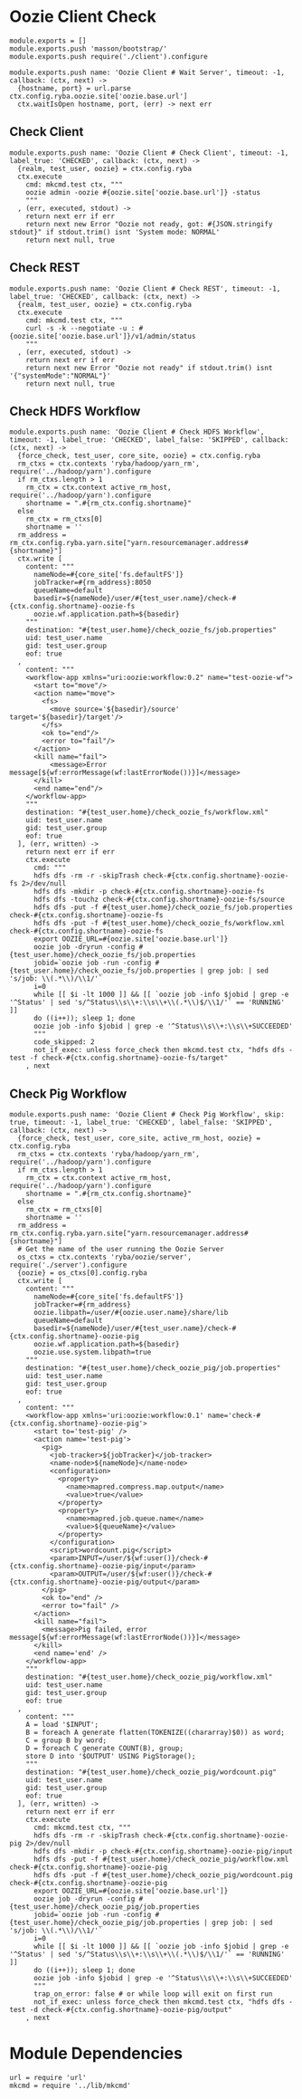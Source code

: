 
# Oozie Client Check

    module.exports = []
    module.exports.push 'masson/bootstrap/'
    module.exports.push require('./client').configure

    module.exports.push name: 'Oozie Client # Wait Server', timeout: -1, callback: (ctx, next) ->
      {hostname, port} = url.parse ctx.config.ryba.oozie.site['oozie.base.url'] 
      ctx.waitIsOpen hostname, port, (err) -> next err

## Check Client

    module.exports.push name: 'Oozie Client # Check Client', timeout: -1, label_true: 'CHECKED', callback: (ctx, next) ->
      {realm, test_user, oozie} = ctx.config.ryba
      ctx.execute
        cmd: mkcmd.test ctx, """
        oozie admin -oozie #{oozie.site['oozie.base.url']} -status
        """
      , (err, executed, stdout) ->
        return next err if err
        return next new Error "Oozie not ready, got: #{JSON.stringify stdout}" if stdout.trim() isnt 'System mode: NORMAL'
        return next null, true

## Check REST

    module.exports.push name: 'Oozie Client # Check REST', timeout: -1, label_true: 'CHECKED', callback: (ctx, next) ->
      {realm, test_user, oozie} = ctx.config.ryba
      ctx.execute
        cmd: mkcmd.test ctx, """
        curl -s -k --negotiate -u : #{oozie.site['oozie.base.url']}/v1/admin/status
        """
      , (err, executed, stdout) ->
        return next err if err
        return next new Error "Oozie not ready" if stdout.trim() isnt '{"systemMode":"NORMAL"}'
        return next null, true

## Check HDFS Workflow

    module.exports.push name: 'Oozie Client # Check HDFS Workflow', timeout: -1, label_true: 'CHECKED', label_false: 'SKIPPED', callback: (ctx, next) ->
      {force_check, test_user, core_site, oozie} = ctx.config.ryba
      rm_ctxs = ctx.contexts 'ryba/hadoop/yarn_rm', require('../hadoop/yarn').configure
      if rm_ctxs.length > 1
        rm_ctx = ctx.context active_rm_host, require('../hadoop/yarn').configure
        shortname = ".#{rm_ctx.config.shortname}"
      else
        rm_ctx = rm_ctxs[0]
        shortname = ''
      rm_address = rm_ctx.config.ryba.yarn.site["yarn.resourcemanager.address#{shortname}"]
      ctx.write [
        content: """
          nameNode=#{core_site['fs.defaultFS']}
          jobTracker=#{rm_address}:8050
          queueName=default
          basedir=${nameNode}/user/#{test_user.name}/check-#{ctx.config.shortname}-oozie-fs
          oozie.wf.application.path=${basedir}
        """
        destination: "#{test_user.home}/check_oozie_fs/job.properties"
        uid: test_user.name
        gid: test_user.group
        eof: true
      ,
        content: """
        <workflow-app xmlns="uri:oozie:workflow:0.2" name="test-oozie-wf">
          <start to="move"/>
          <action name="move">
            <fs>
              <move source='${basedir}/source' target='${basedir}/target'/>
            </fs>
            <ok to="end"/>
            <error to="fail"/>
          </action>
          <kill name="fail">
              <message>Error message[${wf:errorMessage(wf:lastErrorNode())}]</message>
          </kill>
          <end name="end"/>
        </workflow-app>
        """
        destination: "#{test_user.home}/check_oozie_fs/workflow.xml"
        uid: test_user.name
        gid: test_user.group
        eof: true
      ], (err, written) ->
        return next err if err
        ctx.execute
          cmd: """
          hdfs dfs -rm -r -skipTrash check-#{ctx.config.shortname}-oozie-fs 2>/dev/null
          hdfs dfs -mkdir -p check-#{ctx.config.shortname}-oozie-fs
          hdfs dfs -touchz check-#{ctx.config.shortname}-oozie-fs/source
          hdfs dfs -put -f #{test_user.home}/check_oozie_fs/job.properties check-#{ctx.config.shortname}-oozie-fs
          hdfs dfs -put -f #{test_user.home}/check_oozie_fs/workflow.xml check-#{ctx.config.shortname}-oozie-fs
          export OOZIE_URL=#{oozie.site['oozie.base.url']}
          oozie job -dryrun -config #{test_user.home}/check_oozie_fs/job.properties
          jobid=`oozie job -run -config #{test_user.home}/check_oozie_fs/job.properties | grep job: | sed 's/job: \\(.*\\)/\\1/'`
          i=0
          while [[ $i -lt 1000 ]] && [[ `oozie job -info $jobid | grep -e '^Status' | sed 's/^Status\\s\\+:\\s\\+\\(.*\\)$/\\1/'` == 'RUNNING' ]]
          do ((i++)); sleep 1; done
          oozie job -info $jobid | grep -e '^Status\\s\\+:\\s\\+SUCCEEDED'
          """
          code_skipped: 2
          not_if_exec: unless force_check then mkcmd.test ctx, "hdfs dfs -test -f check-#{ctx.config.shortname}-oozie-fs/target"
        , next

## Check Pig Workflow

    module.exports.push name: 'Oozie Client # Check Pig Workflow', skip: true, timeout: -1, label_true: 'CHECKED', label_false: 'SKIPPED', callback: (ctx, next) ->
      {force_check, test_user, core_site, active_rm_host, oozie} = ctx.config.ryba
      rm_ctxs = ctx.contexts 'ryba/hadoop/yarn_rm', require('../hadoop/yarn').configure
      if rm_ctxs.length > 1
        rm_ctx = ctx.context active_rm_host, require('../hadoop/yarn').configure
        shortname = ".#{rm_ctx.config.shortname}"
      else
        rm_ctx = rm_ctxs[0]
        shortname = ''
      rm_address = rm_ctx.config.ryba.yarn.site["yarn.resourcemanager.address#{shortname}"]
      # Get the name of the user running the Oozie Server
      os_ctxs = ctx.contexts 'ryba/oozie/server', require('./server').configure
      {oozie} = os_ctxs[0].config.ryba
      ctx.write [
        content: """
          nameNode=#{core_site['fs.defaultFS']}
          jobTracker=#{rm_address}
          oozie.libpath=/user/#{oozie.user.name}/share/lib
          queueName=default
          basedir=${nameNode}/user/#{test_user.name}/check-#{ctx.config.shortname}-oozie-pig
          oozie.wf.application.path=${basedir}
          oozie.use.system.libpath=true
        """
        destination: "#{test_user.home}/check_oozie_pig/job.properties"
        uid: test_user.name
        gid: test_user.group
        eof: true
      ,
        content: """
        <workflow-app xmlns='uri:oozie:workflow:0.1' name='check-#{ctx.config.shortname}-oozie-pig'>
          <start to='test-pig' />
          <action name='test-pig'>
            <pig>
              <job-tracker>${jobTracker}</job-tracker>
              <name-node>${nameNode}</name-node>
              <configuration>
                <property>
                  <name>mapred.compress.map.output</name>
                  <value>true</value>
                </property>
                <property>
                  <name>mapred.job.queue.name</name>
                  <value>${queueName}</value>
                </property>
              </configuration>
              <script>wordcount.pig</script>
              <param>INPUT=/user/${wf:user()}/check-#{ctx.config.shortname}-oozie-pig/input</param>
              <param>OUTPUT=/user/${wf:user()}/check-#{ctx.config.shortname}-oozie-pig/output</param>
            </pig>
            <ok to="end" />
            <error to="fail" />
          </action>
          <kill name="fail">
            <message>Pig failed, error message[${wf:errorMessage(wf:lastErrorNode())}]</message>
          </kill>
          <end name='end' />
        </workflow-app>
        """
        destination: "#{test_user.home}/check_oozie_pig/workflow.xml"
        uid: test_user.name
        gid: test_user.group
        eof: true
      ,
        content: """
        A = load '$INPUT';
        B = foreach A generate flatten(TOKENIZE((chararray)$0)) as word;
        C = group B by word;
        D = foreach C generate COUNT(B), group;
        store D into '$OUTPUT' USING PigStorage();
        """
        destination: "#{test_user.home}/check_oozie_pig/wordcount.pig"
        uid: test_user.name
        gid: test_user.group
        eof: true
      ], (err, written) ->
        return next err if err
        ctx.execute
          cmd: mkcmd.test ctx, """
          hdfs dfs -rm -r -skipTrash check-#{ctx.config.shortname}-oozie-pig 2>/dev/null
          hdfs dfs -mkdir -p check-#{ctx.config.shortname}-oozie-pig/input
          hdfs dfs -put -f #{test_user.home}/check_oozie_pig/workflow.xml check-#{ctx.config.shortname}-oozie-pig
          hdfs dfs -put -f #{test_user.home}/check_oozie_pig/wordcount.pig check-#{ctx.config.shortname}-oozie-pig
          export OOZIE_URL=#{oozie.site['oozie.base.url']}
          oozie job -dryrun -config #{test_user.home}/check_oozie_pig/job.properties
          jobid=`oozie job -run -config #{test_user.home}/check_oozie_pig/job.properties | grep job: | sed 's/job: \\(.*\\)/\\1/'`
          i=0
          while [[ $i -lt 1000 ]] && [[ `oozie job -info $jobid | grep -e '^Status' | sed 's/^Status\\s\\+:\\s\\+\\(.*\\)$/\\1/'` == 'RUNNING' ]]
          do ((i++)); sleep 1; done
          oozie job -info $jobid | grep -e '^Status\\s\\+:\\s\\+SUCCEEDED'
          """
          trap_on_error: false # or while loop will exit on first run
          not_if_exec: unless force_check then mkcmd.test ctx, "hdfs dfs -test -d check-#{ctx.config.shortname}-oozie-pig/output"
        , next

# Module Dependencies

    url = require 'url'
    mkcmd = require '../lib/mkcmd'


